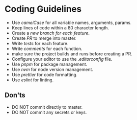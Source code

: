# Coding Guidelines

- Use _camelCase_ for all variable names, arguments, params.
- Keep lines of code within a 80 character length.
- Create a _new branch for each feature_.
- Create _PR_ to merge into master.
- Write _tests_ for each feature.
- Write _comments_ for each function.
- make sure the project builds and runs before creating a PR.
- Configure your editor to use the _.editorconfig_ file.
- Use _pnpm_ for package management.
- Use _nvm_ for node version management.
- Use _prettier_ for code formatting.
- Use _eslint_ for linting.

## Don'ts

- DO NOT commit directly to master.
- DO NOT commit any secrets or keys.
